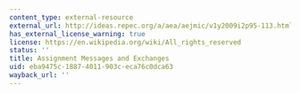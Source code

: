 ```yaml
---
content_type: external-resource
external_url: http://ideas.repec.org/a/aea/aejmic/v1y2009i2p95-113.html
has_external_license_warning: true
license: https://en.wikipedia.org/wiki/All_rights_reserved
status: ''
title: Assignment Messages and Exchanges
uid: eba9475c-1887-4011-903c-eca76c0dca63
wayback_url: ''
---
```

